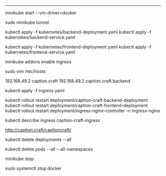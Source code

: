 -------------------------------------------------------

minikube start --vm-driver=docker

sudo minikube tunnel

kubectl apply -f kubernetes/backend-deployment.yaml
kubectl apply -f kubernetes/backend-service.yaml

kubectl apply -f kubernetes/frontend-deployment.yaml
kubectl apply -f kubernetes/frontend-service.yaml

minikube addons enable ingress

sudo vim /etc/hosts

192.168.49.2 caption.craft
192.168.49.2 caption.craft.backend

kubectl apply -f ingress.yaml

kubectl rollout restart deployment/caption-craft-backend-deployment
kubectl rollout restart deployment/caption-craft-frontend-deployment
kubectl rollout restart deployment/ingress-nginx-controller -n ingress-nginx

kubectl describe ingress caption-craft-ingress

http://caption.craft/captioncraft/



kubectl delete deployments --all

kubectl delete pods --all --all-namespaces


minikube stop

sudo systemctl stop docker
